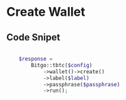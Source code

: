 # Create Wallet

## Code Snipet
```php

    $response = 
        Bitgo::tbtc($config)
            ->wallet()->create()
            ->label($label)
            ->passphrase($passphrase)
            ->run();
```